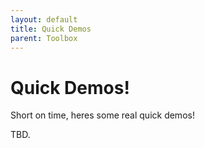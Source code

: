 ```yaml
---
layout: default
title: Quick Demos
parent: Toolbox
---
```


# Quick Demos!

Short on time, heres some real quick demos!

TBD.

